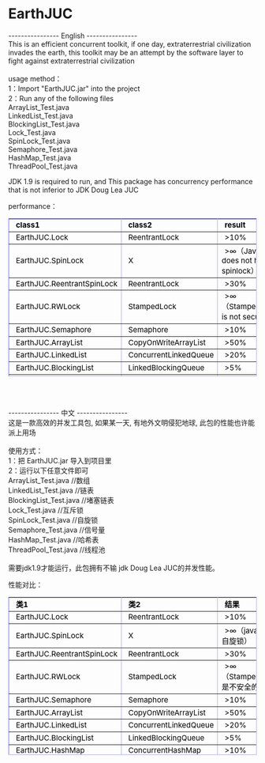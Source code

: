 # EarthJUC
---------------- English ----------------<br/>
This is an efficient concurrent toolkit, if one day, extraterrestrial civilization invades the earth, this toolkit may be an attempt by the software layer to fight against extraterrestrial civilization<br/>
<br/>
usage method：<br/>
1：Import "EarthJUC.jar" into the project<br/>
2：Run any of the following files<br/>
ArrayList_Test.java<br/>
LinkedList_Test.java<br/>
BlockingList_Test.java<br/>
Lock_Test.java<br/>
SpinLock_Test.java<br/>
Semaphore_Test.java<br/>
HashMap_Test.java<br/>
ThreadPool_Test.java<br/>

JDK 1.9 is required to run, and This package has concurrency performance that is not inferior to JDK Doug Lea JUC<br/>
<p>performance：</p>
<table width="779" height="320"  border="1" bordercolor="aaaaff" cellspacing="0" style="text-indent:6px;  color: #000000; font-size:15px;">
   <tr>
      <td width="236"><b>class1</b></td>
      <td width="236"><b>class2</b></td>
      <td><b>result</b></td>
   <tr>
      <td>EarthJUC.Lock</td>
      <td>ReentrantLock</td>
      <td>>10%</td>
   </tr>
   <tr>
      <td>EarthJUC.SpinLock</td>
      <td>X</td>
      <td>>∞（Java does not have spinlock）</td>
   </tr>
   <tr>
      <td>EarthJUC.ReentrantSpinLock</td>
      <td>ReentrantLock</td>
      <td>>30%</td>
   </tr>
   <tr>
      <td>EarthJUC.RWLock</td>
      <td>StampedLock</td>
      <td>>∞（StampedLock is not secure）</td>
   </tr>
   <tr>
      <td>EarthJUC.Semaphore</td>
      <td>Semaphore</td>
      <td>>10%</td>
   </tr>
   <tr>
      <td>EarthJUC.ArrayList</td>
      <td>CopyOnWriteArrayList</td>
      <td>>50%</td>
   </tr>
   <tr>
      <td>EarthJUC.LinkedList</td>
      <td>ConcurrentLinkedQueue</td>
      <td>>20%</td>
   </tr>
   <tr>
      <td>EarthJUC.BlockingList</td>
      <td>LinkedBlockingQueue</td>
      <td>>5%</td>
   </tr>
   <tr>
      <td>EarthJUC.HashMap</td>
      <td>ConcurrentHashMap</td>
      <td>>10%</td>
   </tr>
   <tr>
      <td>EarthJUC.ThreadPool</td>
      <td>ThreadPoolExecutor</td>
      <td>>10%</td>
   </tr>
</table><br><br>

---------------- 中文 ----------------<br/>
这是一款高效的并发工具包, 如果某一天, 有地外文明侵犯地球, 此包的性能也许能派上用场<br/>
<br/>
使用方式：<br/>
1：把 EarthJUC.jar 导入到项目里<br/>
2：运行以下任意文件即可<br/>
ArrayList_Test.java        //数组<br/>
LinkedList_Test.java      //链表<br/>
BlockingList_Test.java   //堵塞链表<br/>
Lock_Test.java              //互斥锁<br/>
SpinLock_Test.java       //自旋锁<br/>
Semaphore_Test.java   //信号量<br/>
HashMap_Test.java      //哈希表<br/>
ThreadPool_Test.java   //线程池<br/>
<br/>
需要jdk1.9才能运行，此包拥有不输 jdk Doug Lea JUC的并发性能。<br/>
<p>性能对比：</p>
<table width="738" height="320"  border="1" bordercolor="aaaaff" cellspacing="0" style="text-indent:6px;  color: #000000; font-size:15px;">
   <tr>
      <td width="236"><b>类1</b></td>
      <td width="236"><b>类2</b></td>
      <td width="266"><b>结果</b></td>
   <tr>
      <td>EarthJUC.Lock</td>
      <td>ReentrantLock</td>
      <td>>10%</td>
   </tr>
   <tr>
      <td>EarthJUC.SpinLock</td>
      <td>X</td>
      <td>>∞（java没有自旋锁）</td>
   </tr>
   <tr>
      <td>EarthJUC.ReentrantSpinLock</td>
      <td>ReentrantLock</td>
      <td>>30%</td>
   </tr>
   <tr>
      <td>EarthJUC.RWLock</td>
      <td>StampedLock</td>
      <td>>∞（StampedLock是不安全的）</td>
   </tr>
   <tr>
      <td>EarthJUC.Semaphore</td>
      <td>Semaphore</td>
      <td>>10%</td>
   </tr>
   <tr>
      <td>EarthJUC.ArrayList</td>
      <td>CopyOnWriteArrayList</td>
      <td>>50%</td>
   </tr>
   <tr>
      <td>EarthJUC.LinkedList</td>
      <td>ConcurrentLinkedQueue</td>
      <td>>20%</td>
   </tr>
   <tr>
      <td>EarthJUC.BlockingList</td>
      <td>LinkedBlockingQueue</td>
      <td>>5%</td>
   </tr>
   <tr>
      <td>EarthJUC.HashMap</td>
      <td>ConcurrentHashMap</td>
      <td>>10%</td>
   </tr>
   <tr>
      <td>EarthJUC.ThreadPool</td>
      <td>ThreadPoolExecutor</td>
      <td>>10%</td>
   </tr>
</table><br><br>
